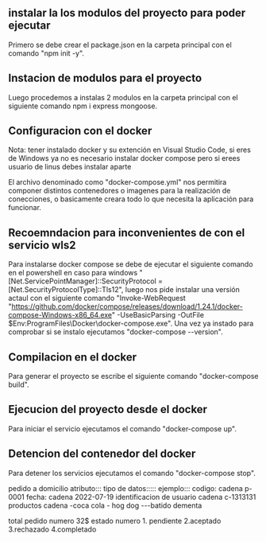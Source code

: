 ## instalar la los modulos del proyecto para poder ejecutar

Primero se debe crear el package.json en la carpeta principal con el comando "npm init -y".
## Instacion de modulos para el proyecto
Luego procedemos a instalas 2 modulos en la carpeta principal con el siguiente comando 
npm i express mongoose.
## Configuracion con el docker
Nota: tener instalado docker y su extención en Visual Studio Code, si eres de Windows ya no  es necesario instalar docker compose pero si erees usuario de linus debes instalar aparte

El archivo denominado como "docker-compose.yml" nos permitira componer distintos contenedores o imagenes para la realización de conecciones, o basicamente creara todo lo que necesita la aplicación para funcionar.

## Recoemndacion para inconvenientes de con el servicio wls2
Para instalarse docker compose se debe de ejecutar el siguiente comando en el powershell en caso para windows  "[Net.ServicePointManager]::SecurityProtocol = [Net.SecurityProtocolType]::Tls12", luego nos pide instalar una versión actaul con el siguiente comando "Invoke-WebRequest "https://github.com/docker/compose/releases/download/1.24.1/docker-compose-Windows-x86_64.exe" -UseBasicParsing -OutFile $Env:ProgramFiles\Docker\docker-compose.exe". Una vez ya instado para comprobar si se instalo ejecutamos "docker-compose --version".
## Compilacion  en el docker
Para generar el proyecto se escribe el siguiente comando "docker-compose build".
## Ejecucion del proyecto desde el docker
Para iniciar el servicio ejecutamos el comando "docker-compose up".
## Detencion del contenedor del docker
Para detener los servicios ejecutamos el comando "docker-compose stop".





pedido a domicilio 
atributo:::              tipo de datos::::: ejemplo:::
codigo:                    cadena       p-0001
fecha:                    cadena       2022-07-19
identificacion de usuario  cadena    c-1313131
productos           cadena                  -coca cola - hog dog ---batido dementa

total pedido        numero          32$
estado      numero               1. pendiente 
                                2.aceptado
                                3.rechazado
                                4.completado